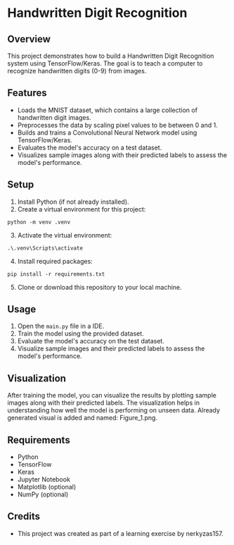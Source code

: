 # Handwritten Digit Recognition

## Overview
This project demonstrates how to build a Handwritten Digit Recognition system using TensorFlow/Keras. The goal is to teach a computer to recognize handwritten digits (0-9) from images.

## Features
- Loads the MNIST dataset, which contains a large collection of handwritten digit images.
- Preprocesses the data by scaling pixel values to be between 0 and 1.
- Builds and trains a Convolutional Neural Network model using TensorFlow/Keras.
- Evaluates the model's accuracy on a test dataset.
- Visualizes sample images along with their predicted labels to assess the model's performance.

## Setup
1. Install Python (if not already installed).
2. Create a virtual environment for this project:
```
python -m venv .venv
```
3. Activate the virtual environment:
  ```
  .\.venv\Scripts\activate
  ```
4. Install required packages:
```
pip install -r requirements.txt
```
5. Clone or download this repository to your local machine.

## Usage
1. Open the `main.py` file in a IDE.
2. Train the model using the provided dataset.
3. Evaluate the model's accuracy on the test dataset.
4. Visualize sample images and their predicted labels to assess the model's performance.

## Visualization
After training the model, you can visualize the results by plotting sample images along with their predicted labels. The visualization helps in understanding how well the model is performing on unseen data. Already generated visual is added and named: Figure_1.png.

## Requirements
- Python
- TensorFlow
- Keras
- Jupyter Notebook
- Matplotlib (optional)
- NumPy (optional)

## Credits
- This project was created as part of a learning exercise by nerkyzas157.
